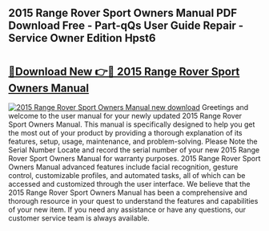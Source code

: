 ## 2015 Range Rover Sport Owners Manual PDF Download Free - Part-qQs User Guide Repair - Service Owner Edition Hpst6

# <h2><a href="http://bc28884.oget.top/?id=2015+Range+Rover+Sport+Owners+Manual">🔗Download New 👉🔴 2015 Range Rover Sport Owners Manual</a></h2>

[![2015 Range Rover Sport Owners Manual new download](https://i.imgur.com/5g1atiW.png)](http://bc28884.oget.top/?id=2015+Range+Rover+Sport+Owners+Manual)
Greetings and welcome to the user manual for your newly updated 2015 Range Rover Sport Owners Manual. This manual is specifically designed to help you get the most out of your product by providing a thorough explanation of its features, setup, usage, maintenance, and problem-solving. Please Note the Serial Number Locate and record the serial number of your new 2015 Range Rover Sport Owners Manual for warranty purposes. 2015 Range Rover Sport Owners Manual advanced features include facial recognition, gesture control, customizable profiles, and automated tasks, all of which can be accessed and customized through the user interface. We believe that the 2015 Range Rover Sport Owners Manual has been a comprehensive and thorough resource in your quest to understand the features and capabilities of your new item. If you need any assistance or have any questions, our customer service team is always available.
